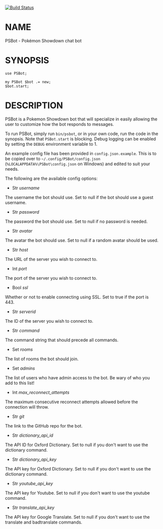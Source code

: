 [![Build Status](https://travis-ci.org/Kaiepi/p6-PSBot.svg?branch=master)](https://travis-ci.org/Kaiepi/p6-PSBot)

NAME
====

PSBot - Pokémon Showdown chat bot

SYNOPSIS
========

    use PSBot;

    my PSBot $bot .= new;
    $bot.start;

DESCRIPTION
===========

PSBot is a Pokemon Showdown bot that will specialize in easily allowing the user to customize how the bot responds to messages.

To run PSBot, simply run `bin/psbot`, or in your own code, run the code in the synopsis. Note that `PSBot.start` is blocking. Debug logging can be enabled by setting the `DEBUG` environment variable to 1.

An example config file has been provided in `config.json.example`. This is to be copied over to `~/.config/PSBot/config.json` (`%LOCALAPPDATA%\PSBot\config.json` on Windows) and edited to suit your needs.

The following are the available config options:

  * Str *username*

The username the bot should use. Set to null if the bot should use a guest username.

  * Str *password*

The password the bot should use. Set to null if no password is needed.

  * Str *avatar*

The avatar the bot should use. Set to null if a random avatar should be used.

  * Str *host*

The URL of the server you wish to connect to.

  * Int *port*

The port of the server you wish to connect to.

  * Bool *ssl*

Whether or not to enable connecting using SSL. Set to true if the port is 443.

  * Str *serverid*

The ID of the server you wish to connect to.

  * Str *command*

The command string that should precede all commands.

  * Set *rooms*

The list of rooms the bot should join.

  * Set *admins*

The list of users who have admin access to the bot. Be wary of who you add to this list!

  * Int *max_reconnect_attempts*

The maximum consecutive reconnect attempts allowed before the connection will throw.

  * Str *git*

The link to the GitHub repo for the bot.

  * Str *dictionary_api_id*

The API ID for Oxford Dictionary. Set to null if you don't want to use the dictionary command.

  * Str *dictionary_api_key*

The API key for Oxford Dictionary. Set to null if you don't want to use the dictionary command.

  * Str *youtube_api_key*

The API key for Youtube. Set to null if you don't want to use the youtube command.

  * Str *translate_api_key*

The API key for Google Translate. Set to null if you don't want to use the translate and badtranslate commands.


